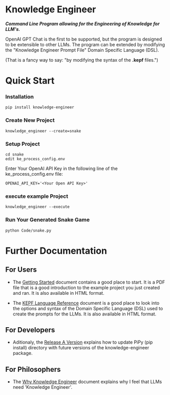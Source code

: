 # Knowledge Engineer

***Command Line Program allowing for the Engineering of Knowledge for LLM's.***



OpenAI GPT Chat is the first to be supported, but the program is designed to be extensible to other LLMs. The program can be extended by modifying the "Knowledge Engineer Prompt File" Domain Specific Language (DSL).  

(That is a fancy way to say:  "by modifying the syntax of the **.kepf** files.")

# Quick Start
### Installation
    pip install knowledge-engineer

### Create New Project
    knowledge_engineer --create=snake

### Setup Project
    cd snake
    edit ke_process_config.env

Enter Your OpenAI API Key in the following line of the ke_process_config.env file:

    OPENAI_API_KEY='<Your Open API Key>'

### execute example Project
    knowledge_engineer --execute

### Run Your Generated Snake Game
    python Code/snake.py

# Further Documentation
## For Users

- The [Getting Started](Documentation/Getting%20Started/Getting%20Started.pdf) document contains a good place to start.  It is a PDF file that is a good introduction to the example project you just created and ran.  It is also available in HTML format.

- The [KEPF Language Reference](Documentation/KEPF%20Language%20Reference/KEPF%20Language%20Reference.md) document is a good place to look into the options and syntax of the Domain Specific Language (DSL) used to create the prompts for the LLMs.  It is also available in HTML format.


## For Developers
- Aditionaly, the [Release A Version](Documentation/Release%20A%20Version/Release%20A%20Version.md)  explains how to update PiPy (pip install) directory with future versions of the knowledge-engineer package.


## For Philosophers
- The [Why Knowledge Engineer](Documentation/Why%20Knowledge%20Engineer/Philosophy.md) document explains why I feel that LLMs need 'Knowledge Engineer'.

